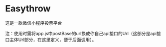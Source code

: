 # Easythrow
这是一款微信小程序投票平台

注：使用时需将app.js中postBase的url换成你自己api接口的Url（这部分是api接口主体Url部分，在这里定义，便于后面调用）。
